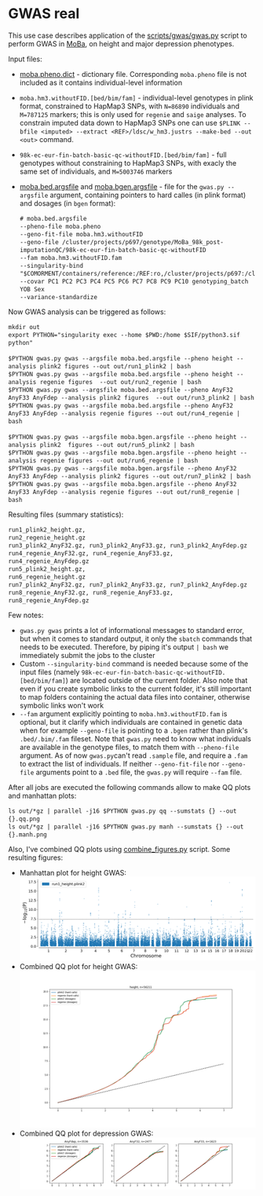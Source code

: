 # GWAS real

This use case describes application of the [scripts/gwas/gwas.py](https://github.com/comorment/containers/blob/main/scripts/gwas/gwas.py) script to perform GWAS in [MoBa](https://github.com/norment/moba), on height and major depression phenotypes.

Input files:

* [moba.pheno.dict](https://github.com/comorment/containers/tree/main/usecases/gwas_real/moba.pheno.dict) - dictionary file. Corresponding ``moba.pheno`` file is not included as it contains individual-level information
* ``moba.hm3.withoutFID.[bed/bim/fam]`` - individual-level genotypes in plink format, constrained to HapMap3 SNPs, with ``N=86890`` individuals and ``M=787125`` markers; this is only used for ``regenie`` and ``saige`` analyses. To constrain imputed data down to HapMap3 SNPs one can use ``$PLINK --bfile <imputed> --extract <REF>/ldsc/w_hm3.justrs --make-bed --out <out>`` command.
* ``98k-ec-eur-fin-batch-basic-qc-withoutFID.[bed/bim/fam]`` - full genotypes without constraining to HapMap3 SNPs, with exacly the same set of individuals, and ``M=5003746`` markers
* [moba.bed.argsfile](https://github.com/comorment/containers/tree/main/usecases/gwas_real/moba.bed.argsfile) and [moba.bgen.argsfile](https://github.com/comorment/containers/tree/main/usecases/gwas_real/moba.bgen.argsfile) - file for the ``gwas.py --argsfile`` argument, containing pointers to hard calles (in plink format) and dosages (in ``bgen`` format):

  ```
  # moba.bed.argsfile
  --pheno-file moba.pheno
  --geno-fit-file moba.hm3.withoutFID
  --geno-file /cluster/projects/p697/genotype/MoBa_98k_post-imputationQC/98k-ec-eur-fin-batch-basic-qc-withoutFID
  --fam moba.hm3.withoutFID.fam
  --singularity-bind "$COMORMENT/containers/reference:/REF:ro,/cluster/projects/p697:/cluster/projects/p697"
  --covar PC1 PC2 PC3 PC4 PC5 PC6 PC7 PC8 PC9 PC10 genotyping_batch YOB Sex
  --variance-standardize
  ```

Now GWAS analysis  can be triggered as follows:

```
mkdir out
export PYTHON="singularity exec --home $PWD:/home $SIF/python3.sif python"

$PYTHON gwas.py gwas --argsfile moba.bed.argsfile --pheno height --analysis plink2 figures --out out/run1_plink2 | bash
$PYTHON gwas.py gwas --argsfile moba.bed.argsfile --pheno height --analysis regenie figures  --out out/run2_regenie | bash
$PYTHON gwas.py gwas --argsfile moba.bed.argsfile --pheno AnyF32 AnyF33 AnyFdep --analysis plink2 figures  --out out/run3_plink2 | bash
$PYTHON gwas.py gwas --argsfile moba.bed.argsfile --pheno AnyF32 AnyF33 AnyFdep --analysis regenie figures --out out/run4_regenie | bash

$PYTHON gwas.py gwas --argsfile moba.bgen.argsfile --pheno height --analysis plink2  figures --out out/run5_plink2 | bash
$PYTHON gwas.py gwas --argsfile moba.bgen.argsfile --pheno height --analysis regenie figures --out out/run6_regenie | bash
$PYTHON gwas.py gwas --argsfile moba.bgen.argsfile --pheno AnyF32 AnyF33 AnyFdep --analysis plink2 figures --out out/run7_plink2 | bash
$PYTHON gwas.py gwas --argsfile moba.bgen.argsfile --pheno AnyF32 AnyF33 AnyFdep --analysis regenie figures --out out/run8_regenie | bash
```

Resulting files (summary statistics):

```
run1_plink2_height.gz, 
run2_regenie_height.gz
run3_plink2_AnyF32.gz, run3_plink2_AnyF33.gz, run3_plink2_AnyFdep.gz
run4_regenie_AnyF32.gz, run4_regenie_AnyF33.gz, run4_regenie_AnyFdep.gz
run5_plink2_height.gz, 
run6_regenie_height.gz
run7_plink2_AnyF32.gz, run7_plink2_AnyF33.gz, run7_plink2_AnyFdep.gz
run8_regenie_AnyF32.gz, run8_regenie_AnyF33.gz, run8_regenie_AnyFdep.gz
```

Few notes:

* ``gwas.py gwas`` prints a lot of informational messages to standard error, but when it comes to standard output, it only the ``sbatch`` commands that needs to be executed. Therefore, by piping it's output ``| bash`` we immediately submit the jobs to the cluster
* Custom ``--singularity-bind`` command is needed because some of the input files (namely ``98k-ec-eur-fin-batch-basic-qc-withoutFID.[bed/bim/fam]``) are located outside of the current folder. Also note that even if you create symbolic links to the current folder, it's still important to map folders containing the actual data files into container, otherwise symbolic links won't work
* ``--fam`` argument explicitly pointing to ``moba.hm3.withoutFID.fam`` is optional, but it clarify which individuals are contained in genetic data when for example ``--geno-file`` is pointing to a ``.bgen`` rather than plink's ``.bed/.bim/.fam`` fileset. Note that ``gwas.py`` need to know what individuals are available in the genotype files, to match them with ``--pheno-file`` argument. As of now ``gwas.py``can't read ``.sample`` file, and require a ``.fam`` to extract the list of individuals. If neither ``--geno-fit-file`` nor ``--geno-file`` arguments point to a ``.bed`` file, the ``gwas.py`` will require ``--fam`` file.

After all jobs are executed the following commands allow to make QQ plots and manhattan plots:

```
ls out/*gz | parallel -j16 $PYTHON gwas.py qq --sumstats {} --out {}.qq.png
ls out/*gz | parallel -j16 $PYTHON gwas.py manh --sumstats {} --out {}.manh.png
```

Also, I've combined QQ plots using [combine_figures.py](https://github.com/comorment/containers/tree/main/usecases/gwas_real/combine_figures.py) script.
Some resulting figures:

* Manhattan plot for height GWAS:
  ![run1_height.plink2.gz.manh.png](./gwas_real/run1_height.plink2.gz.manh.png)
* Combined QQ plot for height GWAS:
  ![height.qq.png](./gwas_real/height.qq.png)
* Combined QQ plot for depression GWAS:
  ![dep.qq.png](./gwas_real/dep.qq.png)
